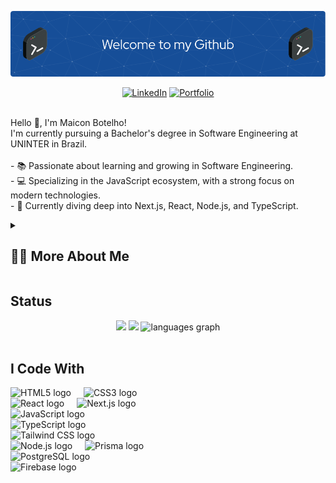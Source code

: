 <!-- Saudação -->
![Boas vindas](./github-header-image.png)

<!-- Links centralizados com Ícones -->
<div align="center">
  <a href="https://www.linkedin.com/in/maiconbotelho/"><img src="https://img.shields.io/badge/LinkedIn-0077B5?style=for-the-badge&logo=linkedin&logoColor=white" alt="LinkedIn"></a>
  <a href="https://maiconbotelho.com.br/"><img src="https://img.shields.io/badge/Portfolio-8A2BE2?style=for-the-badge&logo=globe&logoColor=white" alt="Portfolio"></a>
</div><br>



<!-- Apresentação -->
<p>
  Hello 👋, I'm Maicon Botelho!<br/>
  I'm currently pursuing a Bachelor's degree in Software Engineering at UNINTER in Brazil.<br/><br/>
  - 📚 Passionate about learning and growing in Software Engineering.<br/>
  - 💻 Specializing in the JavaScript ecosystem, with a strong focus on modern technologies.<br/>
  - 🚀 Currently diving deep into Next.js, React, Node.js, and TypeScript.
</p>

<!-- Dropdown -->
<details>
  <summary>
    <h2>👨‍💻 More About Me</h2>
  </summary>
  <p>
    💬 My interest in programming began in 2023 when I attempted to develop a scheduling application in Java. Although I didn't complete the project, the challenges and obstacles I encountered were what made me fall in love with the field. \o/
  </p>
</details>

<!-- Estatísticas e Habilidades -->
## Status
<div align="center">
  <img src="http://github-profile-summary-cards.vercel.app/api/cards/profile-details?username=maiconsbotelho&theme=dracula" height="180"/>
  <img src="http://github-profile-summary-cards.vercel.app/api/cards/stats?username=maiconsbotelho&theme=dracula&hide=prs,issues,contribs" height="180"/>
  <img src="https://github-readme-stats.vercel.app/api/top-langs/?username=maiconsbotelho&layout=compact&theme=dracula" height="180" alt="languages graph"  />
</div><br>

<!-- Habilidades: Linguagens de Programação -->
<div style="display: flex; justify-content: space-between;">
  <div style="flex-basis: 48%;">
    <h2>I Code With</h2>
    <img src="https://cdn.jsdelivr.net/gh/devicons/devicon/icons/html5/html5-original.svg" height="40" alt="HTML5 logo" />
    <img width="12" />
    <img src="https://cdn.jsdelivr.net/gh/devicons/devicon/icons/css3/css3-original.svg" height="40" alt="CSS3 logo" />
    <img width="12" />
    <img src="https://cdn.jsdelivr.net/gh/devicons/devicon/icons/react/react-original.svg" height="40" alt="React logo" />
    <img width="12" />
    <img src="https://cdn.jsdelivr.net/gh/devicons/devicon/icons/nextjs/nextjs-original.svg" height="40" alt="Next.js logo" />
    <img width="12" />
    <img src="https://cdn.jsdelivr.net/gh/devicons/devicon/icons/javascript/javascript-original.svg" height="40" alt="JavaScript logo" />
    <img width="12" />
    <img src="https://cdn.jsdelivr.net/gh/devicons/devicon/icons/typescript/typescript-original.svg" height="40" alt="TypeScript logo" />
    <img width="12" />
    <img src="https://cdn.jsdelivr.net/gh/devicons/devicon/icons/tailwindcss/tailwindcss-original.svg" height="40" alt="Tailwind CSS logo" />
    <img width="12" />
    <img src="https://cdn.jsdelivr.net/gh/devicons/devicon/icons/nodejs/nodejs-original.svg" height="40" alt="Node.js logo" />
    <img width="12" />
    <img src="https://cdn.jsdelivr.net/gh/devicons/devicon/icons/prisma/prisma-original.svg" height="40" alt="Prisma logo" />
    <img width="12" />
    <img src="https://cdn.jsdelivr.net/gh/devicons/devicon/icons/postgresql/postgresql-original.svg" height="40" alt="PostgreSQL logo" />
    <img width="12" />
    <img src="https://cdn.jsdelivr.net/gh/devicons/devicon/icons/firebase/firebase-plain.svg" height="40" alt="Firebase logo" />
  </div>
</div>
